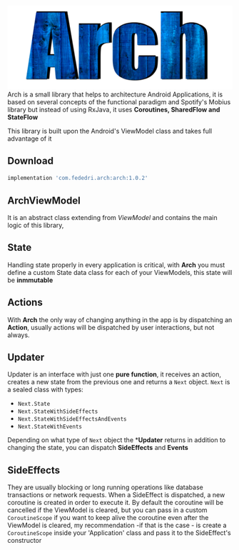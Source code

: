 ![Arch](logo.png)
Arch is a small library that helps to architecture Android Applications, it is based on several concepts of the functional paradigm and  Spotify's Mobius library but instead of using RxJava, it uses **Coroutines, SharedFlow and StateFlow**

This library is built upon the Android's ViewModel class and takes full advantage of it


## Download
```groovy
implementation 'com.fededri.arch:arch:1.0.2'
```

## ArchViewModel
It is an abstract class extending from *ViewModel* and contains the main logic of this library,

## State
Handling state properly in every application is critical, with **Arch** you must define a custom State data class for each of your ViewModels, this state will be **inmmutable**

## Actions
With **Arch** the only way of changing anything in the app is by dispatching an **Action**, usually actions will be dispatched by user interactions, but not always.

## Updater
Updater is an interface with just one **pure function**, it receives an action, creates a new state from the previous one and returns a `Next` object. 
`Next` is a sealed class with types:
- `Next.State`
- `Next.StateWithSideEffects`
- `Next.StateWithSideEffectsAndEvents`
- `Next.StateWithEvents`

Depending on what type of `Next` object the ***Updater** returns in addition to changing the state, you can dispatch **SideEffects** and **Events** 

## SideEffects
They are usually blocking or long running operations like database transactions or network requests. When a SideEffect is dispatched, a new coroutine is created in order to execute it. By default the coroutine will be cancelled if the ViewModel is cleared, but you can pass in a custom `CoroutineScope` if you want to keep alive the coroutine even after the ViewModel is cleared, my recommendation -if that is the case - is create a `CoroutineScope` inside your 'Application' class and pass it to the SideEffect's constructor

 
